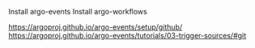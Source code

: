 Install argo-events
Install argo-workflows

https://argoproj.github.io/argo-events/setup/github/
https://argoproj.github.io/argo-events/tutorials/03-trigger-sources/#git
